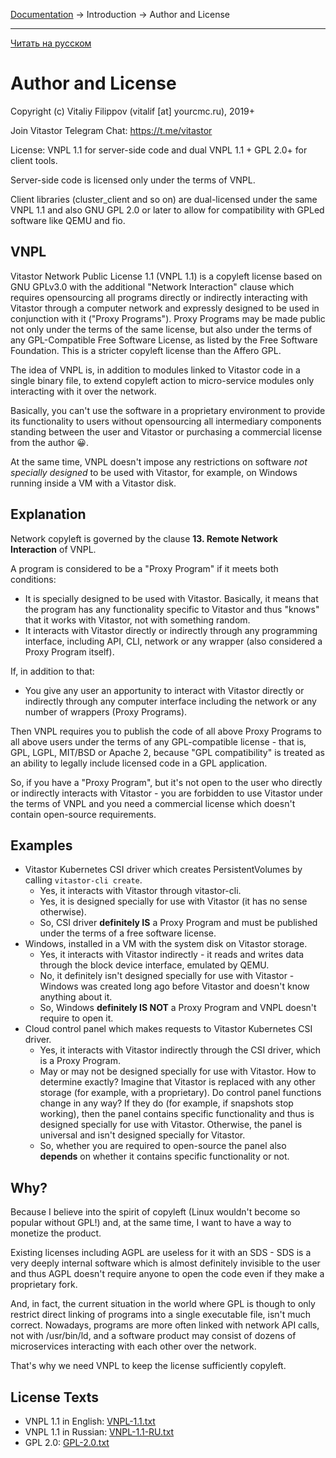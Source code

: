 [Documentation](../../README.md#documentation) → Introduction → Author and License

-----

[Читать на русском](author.ru.md)

# Author and License

Copyright (c) Vitaliy Filippov (vitalif [at] yourcmc.ru), 2019+

Join Vitastor Telegram Chat: https://t.me/vitastor

License: VNPL 1.1 for server-side code and dual VNPL 1.1 + GPL 2.0+ for client tools.

Server-side code is licensed only under the terms of VNPL.

Client libraries (cluster_client and so on) are dual-licensed under the same
VNPL 1.1 and also GNU GPL 2.0 or later to allow for compatibility with GPLed
software like QEMU and fio.

## VNPL

Vitastor Network Public License 1.1 (VNPL 1.1) is a copyleft license based on
GNU GPLv3.0 with the additional "Network Interaction" clause which requires
opensourcing all programs directly or indirectly interacting with Vitastor
through a computer network and expressly designed to be used in conjunction
with it ("Proxy Programs"). Proxy Programs may be made public not only under
the terms of the same license, but also under the terms of any GPL-Compatible
Free Software License, as listed by the Free Software Foundation.
This is a stricter copyleft license than the Affero GPL.

The idea of VNPL is, in addition to modules linked to Vitastor code in a single
binary file, to extend copyleft action to micro-service modules only interacting
with it over the network.

Basically, you can't use the software in a proprietary environment to provide
its functionality to users without opensourcing all intermediary components
standing between the user and Vitastor or purchasing a commercial license
from the author 😀.

At the same time, VNPL doesn't impose any restrictions on software *not specially designed*
to be used with Vitastor, for example, on Windows running inside a VM with a Vitastor disk.

## Explanation

Network copyleft is governed by the clause **13. Remote Network Interaction** of VNPL.

A program is considered to be a "Proxy Program" if it meets both conditions:
- It is specially designed to be used with Vitastor. Basically, it means that the program
  has any functionality specific to Vitastor and thus "knows" that it works with Vitastor,
  not with something random.
- It interacts with Vitastor directly or indirectly through any programming interface,
  including API, CLI, network or any wrapper (also considered a Proxy Program itself).

If, in addition to that:
- You give any user an apportunity to interact with Vitastor directly or indirectly through
  any computer interface including the network or any number of wrappers (Proxy Programs).

Then VNPL requires you to publish the code of all above Proxy Programs to all above users
under the terms of any GPL-compatible license - that is, GPL, LGPL, MIT/BSD or Apache 2,
because "GPL compatibility" is treated as an ability to legally include licensed code in
a GPL application.

So, if you have a "Proxy Program", but it's not open to the user who directly or indirectly
interacts with Vitastor - you are forbidden to use Vitastor under the terms of VNPL and you
need a commercial license which doesn't contain open-source requirements.

## Examples

- Vitastor Kubernetes CSI driver which creates PersistentVolumes by calling `vitastor-cli create`.
  - Yes, it interacts with Vitastor through vitastor-cli.
  - Yes, it is designed specially for use with Vitastor (it has no sense otherwise).
  - So, CSI driver **definitely IS** a Proxy Program and must be published under the terms of
    a free software license.
- Windows, installed in a VM with the system disk on Vitastor storage.
  - Yes, it interacts with Vitastor indirectly - it reads and writes data through the block
    device interface, emulated by QEMU.
  - No, it definitely isn't designed specially for use with Vitastor - Windows was created long
    ago before Vitastor and doesn't know anything about it.
  - So, Windows **definitely IS NOT** a Proxy Program and VNPL doesn't require to open it.
- Cloud control panel which makes requests to Vitastor Kubernetes CSI driver.
  - Yes, it interacts with Vitastor indirectly through the CSI driver, which is a Proxy Program.
  - May or may not be designed specially for use with Vitastor. How to determine exactly?
    Imagine that Vitastor is replaced with any other storage (for example, with a proprietary).
    Do control panel functions change in any way? If they do (for example, if snapshots stop working),
    then the panel contains specific functionality and thus is designed specially for use with Vitastor.
    Otherwise, the panel is universal and isn't designed specially for Vitastor.
  - So, whether you are required to open-source the panel also **depends** on whether it
    contains specific functionality or not.

## Why?

Because I believe into the spirit of copyleft (Linux wouldn't become so popular without GPL!)
and, at the same time, I want to have a way to monetize the product.

Existing licenses including AGPL are useless for it with an SDS - SDS is a very deeply
internal software which is almost definitely invisible to the user and thus AGPL doesn't
require anyone to open the code even if they make a proprietary fork.

And, in fact, the current situation in the world where GPL is though to only restrict direct
linking of programs into a single executable file, isn't much correct. Nowadays, programs
are more often linked with network API calls, not with /usr/bin/ld, and a software product
may consist of dozens of microservices interacting with each other over the network.

That's why we need VNPL to keep the license sufficiently copyleft.

## License Texts

- VNPL 1.1 in English: [VNPL-1.1.txt](../../VNPL-1.1.txt)
- VNPL 1.1 in Russian: [VNPL-1.1-RU.txt](../../VNPL-1.1-RU.txt)
- GPL 2.0: [GPL-2.0.txt](../../GPL-2.0.txt)
